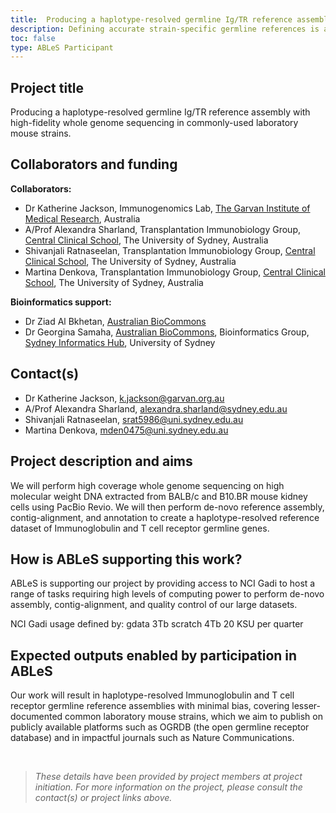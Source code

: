 ```yaml
---
title:  Producing a haplotype-resolved germline Ig/TR reference assembly with high-fidelity whole genome sequencing in commonly-used laboratory mouse strains
description: Defining accurate strain-specific germline references is an essential tool for understanding the development of B and T cells during immune responses. We are producing a haplotype-resolved Immunoglobulin and T cell receptor germline reference assembly using high-fidelity whole genome sequencing on BALB/c and B10.BR mice, followed by de-novo reference assembly, contig-alignment and annotation.
toc: false
type: ABLeS Participant
---
```


## Project title

Producing a haplotype-resolved germline Ig/TR reference assembly with high-fidelity whole genome sequencing in commonly-used laboratory mouse strains.

## Collaborators and funding

**Collaborators:**

- Dr Katherine Jackson, Immunogenomics Lab, [The Garvan Institute of Medical Research](https://www.garvan.org.au/), Australia
- A/Prof Alexandra Sharland, Transplantation Immunobiology Group, [Central Clinical School](https://www.sydney.edu.au/medicine-health/schools/sydney-medical-school/clinical-schools/central-clinical-school.html), The University of Sydney, Australia
- Shivanjali Ratnaseelan, Transplantation Immunobiology Group, [Central Clinical School](https://www.sydney.edu.au/medicine-health/schools/sydney-medical-school/clinical-schools/central-clinical-school.html), The University of Sydney, Australia
- Martina Denkova, Transplantation Immunobiology Group, [Central Clinical School](https://www.sydney.edu.au/medicine-health/schools/sydney-medical-school/clinical-schools/central-clinical-school.html), The University of Sydney, Australia 

**Bioinformatics support:**

- Dr Ziad Al Bkhetan, [Australian BioCommons](https://www.biocommons.org.au/)
- Dr Georgina Samaha, [Australian BioCommons](https://www.biocommons.org.au/), Bioinformatics Group, [Sydney Informatics Hub](https://www.sydney.edu.au/research/facilities/sydney-informatics-hub.html), University of Sydney

## Contact(s)

- Dr Katherine Jackson, <k.jackson@garvan.org.au>
- A/Prof Alexandra Sharland, <alexandra.sharland@sydney.edu.au>
- Shivanjali Ratnaseelan, <srat5986@uni.sydney.edu.au>
- Martina Denkova, <mden0475@uni.sydney.edu.au>

## Project description and aims

We will perform high coverage whole genome sequencing on high molecular weight DNA extracted from BALB/c and B10.BR mouse kidney cells using PacBio Revio. We will then perform de-novo reference assembly, contig-alignment, and annotation to create a haplotype-resolved reference dataset of Immunoglobulin and T cell receptor germline genes.

## How is ABLeS supporting this work?

ABLeS is supporting our project by providing access to NCI Gadi to host a range of tasks requiring high levels of computing power to perform de-novo assembly, contig-alignment, and quality control of our large datasets. 

NCI Gadi usage defined by:
gdata 3Tb
scratch 4Tb
20 KSU per quarter 

## Expected outputs enabled by participation in ABLeS

Our work will result in haplotype-resolved Immunoglobulin and T cell receptor germline reference assemblies with minimal bias, covering lesser-documented common laboratory mouse strains, which we aim to publish on publicly available platforms such as OGRDB (the open germline receptor database) and in impactful journals such as Nature Communications.

<br/>

> *These details have been provided by project members at project initiation. For more information on the project, please consult the contact(s) or project links above.*
